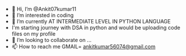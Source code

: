 - 👋 Hi, I’m @Ankit07kumar11
- 👀 I’m interested in coding
- 🌱 I’m currently AT  INTERMEDIATE LEVEL IN PYTHON LANGUAGE
-  I'm starting journey with DSA in python and would be uploading code files on my profile
- 💞️ I’m looking to collaborate on ...
- 📫 How to reach me GMAIL= ankitkumar56074@gmail.com

<!---
Ankit07kumar11/Ankit07kumar11 is a ✨ special ✨ repository because its `README.md` (this file) appears on your GitHub profile.
You can click the Preview link to take a look at your changes.
--->
